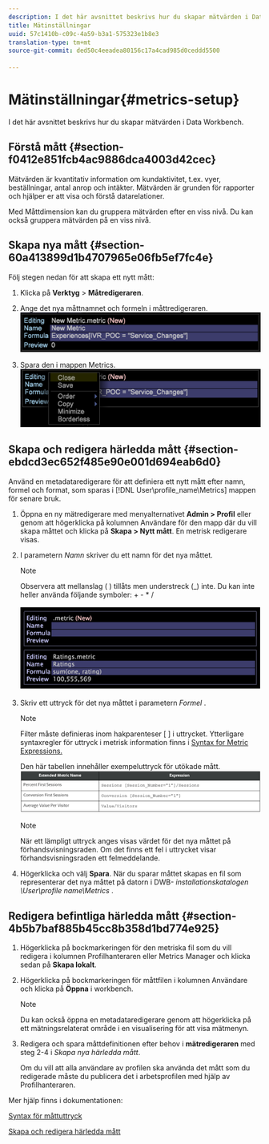 ```yaml
---
description: I det här avsnittet beskrivs hur du skapar mätvärden i Data Workbench.
title: Mätinställningar
uuid: 57c1410b-c09c-4a59-b3a1-575323e1b8e3
translation-type: tm+mt
source-git-commit: ded50c4eeadea80156c17a4cad985d0ceddd5500

---
```



# Mätinställningar{#metrics-setup}

I det här avsnittet beskrivs hur du skapar mätvärden i Data Workbench.

## Förstå mått {#section-f0412e851fcb4ac9886dca4003d42cec}

Mätvärden är kvantitativ information om kundaktivitet, t.ex. vyer, beställningar, antal anrop och intäkter. Mätvärden är grunden för rapporter och hjälper er att visa och förstå datarelationer.

Med Måttdimension kan du gruppera mätvärden efter en viss nivå. Du kan också gruppera mätvärden på en viss nivå.

## Skapa nya mått {#section-60a413899d1b4707965e06fb5ef7fc4e}

Följ stegen nedan för att skapa ett nytt mått:

1. Klicka på **Verktyg** > **Måtredigeraren**.

1. Ange det nya måttnamnet och formeln i måttredigeraren. ![](assets/dwb_impl_metrics1.png)

1. Spara den i mappen Metrics. ![](assets/dwb_impl_metrics2.png)

## Skapa och redigera härledda mått {#section-ebdcd3ec652f485e90e001d694eab6d0}

Använd en metadataredigerare för att definiera ett nytt mått efter namn, formel och format, som sparas i [!DNL User\profile_name\Metrics] mappen för senare bruk.

1. Öppna en ny mätredigerare med menyalternativet **Admin > Profil** eller genom att högerklicka på kolumnen Användare för den mapp där du vill skapa måttet och klicka på **Skapa > Nytt mått**. En metrisk redigerare visas.

1. I parametern *Namn* skriver du ett namn för det nya måttet.

   >[!NOTE]
   >
   >Observera att mellanslag ( ) tillåts men understreck (_) inte. Du kan inte heller använda följande symboler: + - * /

   ![](assets/dwb_impl_metrics3.png)

1. Skriv ett uttryck för det nya måttet i parametern *Formel* .

   >[!NOTE]
   Filter måste definieras inom hakparenteser [ ] i uttrycket. Ytterligare syntaxregler för uttryck i metrisk information finns i [Syntax for Metric Expressions.](https://docs.adobe.com/content/help/en/data-workbench/using/client/qry-lang-syntx/c-syntx-mtrc-exp.html)

   Den här tabellen innehåller exempeluttryck för utökade mått. ![](assets/dwb_impl_metrics4.png)

   >[!NOTE]
   När ett lämpligt uttryck anges visas värdet för det nya måttet på förhandsvisningsraden. Om det finns ett fel i uttrycket visar förhandsvisningsraden ett felmeddelande.

1. Högerklicka och välj **Spara**. När du sparar måttet skapas en fil som representerar det nya måttet på datorn i DWB- *installationskatalogen \User\profile name\Metrics* .

## Redigera befintliga härledda mått {#section-4b5b7baf885b45cc8b358d1bd774e925}

1. Högerklicka på bockmarkeringen för den metriska fil som du vill redigera i kolumnen Profilhanteraren eller Metrics Manager och klicka sedan på **Skapa lokalt**.
1. Högerklicka på bockmarkeringen för måttfilen i kolumnen Användare och klicka på **Öppna** i workbench.

   >[!NOTE]
   Du kan också öppna en metadataredigerare genom att högerklicka på ett mätningsrelaterat område i en visualisering för att visa mätmenyn.

1. Redigera och spara måttdefinitionen efter behov i **mätredigeraren** med steg 2-4 i *Skapa nya härledda mått*.

   Om du vill att alla användare av profilen ska använda det mått som du redigerade måste du publicera det i arbetsprofilen med hjälp av Profilhanteraren.

Mer hjälp finns i dokumentationen:

[Syntax för måttuttryck](https://docs.adobe.com/content/help/en/data-workbench/using/client/qry-lang-syntx/c-syntx-mtrc-exp.html)

[Skapa och redigera härledda mått](https://docs.adobe.com/content/help/en/data-workbench/using/client/admin-ui/profile-mgr/c-drvd-mtrcs.html)
